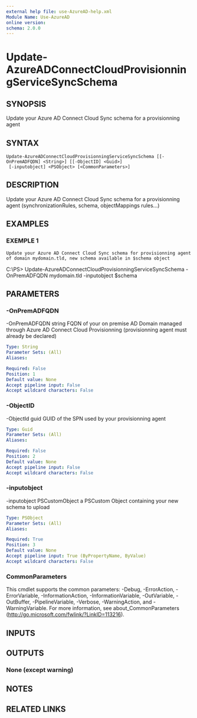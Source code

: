 ```yaml
---
external help file: use-AzureAD-help.xml
Module Name: Use-AzureAD
online version:
schema: 2.0.0
---
```


# Update-AzureADConnectCloudProvisionningServiceSyncSchema

## SYNOPSIS
Update your Azure AD Connect Cloud Sync schema for a provisionning agent

## SYNTAX

```
Update-AzureADConnectCloudProvisionningServiceSyncSchema [[-OnPremADFQDN] <String>] [[-ObjectID] <Guid>]
 [-inputobject] <PSObject> [<CommonParameters>]
```

## DESCRIPTION
Update your  Azure AD Connect Cloud Sync schema for a provisionning agent (synchronizationRules, schema, objectMappings rules...)

## EXAMPLES

### EXEMPLE 1
```
Update your Azure AD Connect Cloud Sync schema for provisionning agent of domain mydomain.tld, new schema available in $schema object
```

C:\PS\> Update-AzureADConnectCloudProvisionningServiceSyncSchema -OnPremADFQDN mydomain.tld -inputobject $schema

## PARAMETERS

### -OnPremADFQDN
-OnPremADFQDN string
FQDN of your on premise AD Domain managed through Azure AD Connect Cloud Provisionning (provisionning agent must already be declared)

```yaml
Type: String
Parameter Sets: (All)
Aliases:

Required: False
Position: 1
Default value: None
Accept pipeline input: False
Accept wildcard characters: False
```

### -ObjectID
-ObjectId guid
GUID of the SPN used by your provisionning agent

```yaml
Type: Guid
Parameter Sets: (All)
Aliases:

Required: False
Position: 2
Default value: None
Accept pipeline input: False
Accept wildcard characters: False
```

### -inputobject
-inputobject PSCustomObject
a PSCustom Object containing your new schema to upload

```yaml
Type: PSObject
Parameter Sets: (All)
Aliases:

Required: True
Position: 3
Default value: None
Accept pipeline input: True (ByPropertyName, ByValue)
Accept wildcard characters: False
```

### CommonParameters
This cmdlet supports the common parameters: -Debug, -ErrorAction, -ErrorVariable, -InformationAction, -InformationVariable, -OutVariable, -OutBuffer, -PipelineVariable, -Verbose, -WarningAction, and -WarningVariable.
For more information, see about_CommonParameters (http://go.microsoft.com/fwlink/?LinkID=113216).

## INPUTS

## OUTPUTS

### None (except warning)
## NOTES

## RELATED LINKS
